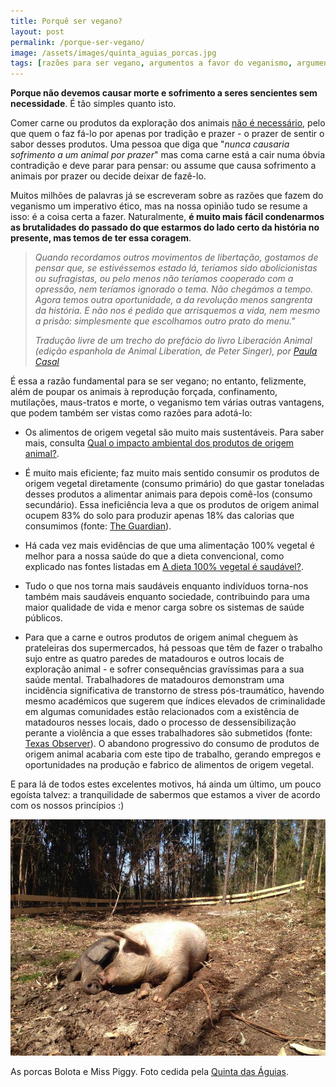 ```yaml
---
title: Porquê ser vegano?
layout: post
permalink: /porque-ser-vegano/
image: /assets/images/quinta_aguias_porcas.jpg
tags: [razões para ser vegano, argumentos a favor do veganismo, argumentos pró-veganismo, motivos para ser vegano, benefícios do veganismo]
---
```

**Porque não devemos causar morte e sofrimento a seres sencientes sem necessidade**. É tão simples quanto isto.

Comer carne ou produtos da exploração dos animais [não é necessário](/a-dieta-100-vegetal-e-saudavel/), pelo que quem o faz fá-lo por apenas por tradição e prazer - o prazer de sentir o sabor desses produtos. Uma pessoa que diga que "*nunca causaria sofrimento a um animal por prazer*" mas coma carne está a cair numa óbvia contradição e deve parar para pensar: ou assume que causa sofrimento a animais por prazer ou decide deixar de fazê-lo.

Muitos milhões de palavras já se escreveram sobre as razões que fazem do veganismo um imperativo ético, mas na nossa opinião tudo se resume a isso: é a coisa certa a fazer. Naturalmente, **é muito mais fácil condenarmos as brutalidades do passado do que estarmos do lado certo da história no presente, mas temos de ter essa coragem**.

<blockquote>
  <p>
    <em>Quando recordamos outros movimentos de libertação, gostamos de pensar que, se estivéssemos estado lá, teríamos sido abolicionistas ou sufragistas, ou pelo menos não teríamos cooperado com a opressão, nem teríamos ignorado o tema. Não chegámos a tempo. Agora temos outra oportunidade, a da revolução menos sangrenta da história. E não nos é pedido que arrisquemos a vida, nem mesmo a prisão: simplesmente que escolhamos outro prato do menu."</em>
  </p>
  
  <cite>Tradução livre de um trecho do prefácio do livro Liberación Animal (edição espanhola de Animal Liberation, de Peter Singer), por <a href="https://www.upf.edu/web/cae-center-for-animal-ethics/advisory-board/-/asset_publisher/oCrR1XKPi9Ms/content/casal-paula/maximized">Paula Casal</a></cite>
</blockquote>

É essa a razão fundamental para se ser vegano; no entanto, felizmente, além de poupar os animais à reprodução forçada, confinamento, mutilações, maus-tratos e morte, o veganismo tem várias outras vantagens, que podem também ser vistas como razões para adotá-lo:
* Os alimentos de origem vegetal são muito mais sustentáveis. Para saber mais, consulta [Qual o impacto ambiental dos produtos de origem animal?](/qual-o-impacto-ambiental-dos-produtos-de-origem-animal/).

* É muito mais eficiente; faz muito mais sentido consumir os produtos de origem vegetal diretamente (consumo primário) do que gastar toneladas desses produtos a alimentar animais para depois comê-los (consumo secundário). Essa ineficiência leva a que os produtos de origem animal ocupem 83% do solo para produzir apenas 18% das calorias que consumimos (fonte: [The Guardian](https://www.theguardian.com/environment/2018/may/31/avoiding-meat-and-dairy-is-single-biggest-way-to-reduce-your-impact-on-earth)).

* Há cada vez mais evidências de que uma alimentação 100% vegetal é melhor para a nossa saúde do que a dieta convencional, como explicado nas fontes listadas em [A dieta 100% vegetal é saudável?](/a-dieta-100-vegetal-e-saudavel/).

* Tudo o que nos torna mais saudáveis enquanto indivíduos torna-nos também mais saudáveis enquanto sociedade, contribuindo para uma maior qualidade de vida e menor carga sobre os sistemas de saúde públicos.

* Para que a carne e outros produtos de origem animal cheguem às prateleiras dos supermercados, há pessoas que têm de fazer o trabalho sujo entre as quatro paredes de matadouros e outros locais de exploração animal - e sofrer consequências gravíssimas para a sua saúde mental. Trabalhadores de matadouros demonstram uma incidência significativa de transtorno de stress pós-traumático, havendo mesmo académicos que sugerem que índices elevados de criminalidade em algumas comunidades estão relacionados com a existência de matadouros nesses locais, dado o processo de dessensibilização perante a violência a que esses trabalhadores são submetidos (fonte: [Texas Observer](https://www.texasobserver.org/ptsd-in-the-slaughterhouse/)). O abandono progressivo do consumo de produtos de origem animal acabaria com este tipo de trabalho, gerando empregos e oportunidades na produção e fabrico de alimentos de origem vegetal.

E para lá de todos estes excelentes motivos, há ainda um último, um pouco egoísta talvez: a tranquilidade de sabermos que estamos a viver de acordo com os nossos princípios :)

![[Foto das porcas Bolota e Miss Piggy, na Quinta das Águias]](/assets/images/quinta_aguias_porcas.jpg "As porcas Bolota e Miss Piggy, na Quinta das Águias")

<div class="img-caption">As porcas Bolota e Miss Piggy. Foto cedida pela <a href="https://www.facebook.com/associacaoquintadasaguias/photos/pb.100064801445920.-2207520000./770235669735540">Quinta das Águias</a>.</div>

